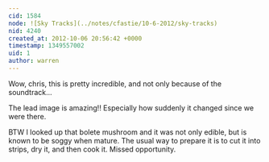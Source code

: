 ```yaml
---
cid: 1584
node: ![Sky Tracks](../notes/cfastie/10-6-2012/sky-tracks)
nid: 4240
created_at: 2012-10-06 20:56:42 +0000
timestamp: 1349557002
uid: 1
author: warren
---
```


Wow, chris, this is pretty incredible, and not only because of the soundtrack...

The lead image is amazing!! Especially how suddenly it changed since we were there.

BTW I looked up that bolete mushroom and it was not only edible, but is known to be soggy when mature. The usual way to prepare it is to cut it into strips, dry it, and then cook it. Missed opportunity.